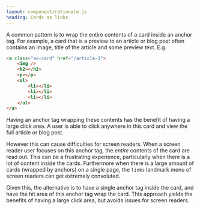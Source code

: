 ```yaml
---
layout: component/rationale.js
heading: Cards as links
---
```


A common pattern is to wrap the entire contents of a card inside an anchor tag. For example, a card that is a preview to an article or blog post often contains an image, title of the article and some preview text.
E.g.

```html
<a class="au-card" href="/article-1">
    <img />
    <h2></h2>
    <p></p>
    <ul>
        <li></li>
        <li></li>
        <li></li>
    </ul>
</a>
```

 Having an anchor tag wrapping these contents has the benefit of having a large click area. A user is able to click anywhere in this card and view the full article or blog post.

However this can cause difficulties for screen readers. When a screen reader user focuses on this anchor tag, the _entire_ contents of the card are read out. This can be a frustrating experience, particularly when there is a lot of content inside the cards. Furthermore when there is a large amount of cards (wrapped by anchors) on a single page, the `links` landmark menu of screen readers can get extremely convoluted. 

Given this, the alternative is to have a single anchor tag inside the card, and have the hit area of this anchor tag wrap the card. This approach yields the benefits of having a large click area, but avoids issues for screen readers.
